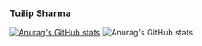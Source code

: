 ### Tuilip Sharma
[![Anurag's GitHub stats](https://github-readme-stats.vercel.app/api?username=tuilipshrm)](https://github.com/anuraghazra/github-readme-stats)
![Anurag's GitHub stats](https://github-readme-stats.vercel.app/api?username=tuilipshrm&count_private=true)
